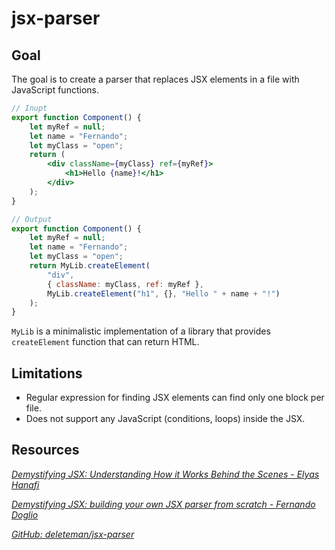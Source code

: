 # jsx-parser

## Goal

The goal is to create a parser that replaces JSX elements in a file with JavaScript functions.

```jsx
// Inupt
export function Component() {
    let myRef = null;
    let name = "Fernando";
    let myClass = "open";
    return (
        <div className={myClass} ref={myRef}>
            <h1>Hello {name}!</h1>
        </div>
    );
}

// Output
export function Component() {
    let myRef = null;
    let name = "Fernando";
    let myClass = "open";
    return MyLib.createElement(
        "div",
        { className: myClass, ref: myRef },
        MyLib.createElement("h1", {}, "Hello " + name + "!")
    );
}
```

`MyLib` is a minimalistic implementation of a library that provides `createElement` function that can return HTML.

## Limitations

- Regular expression for finding JSX elements can find only one block per file.
- Does not support any JavaScript (conditions, loops) inside the JSX.


## Resources

_[Demystifying JSX: Understanding How it Works Behind the Scenes - Elyas Hanafi](https://medium.com/@elyashanafilts/demystifying-jsx-understanding-how-it-works-behind-the-scenes-d89fdb2db640)_

_[Demystifying JSX: building your own JSX parser from scratch - Fernando Doglio](https://blog.bitsrc.io/demystifying-jsx-building-your-own-jsx-parser-from-scratch-caecf58d7cbd)_

_[GitHub: deleteman/jsx-parser](https://github.com/deleteman/jsx-parser/tree/main)_
